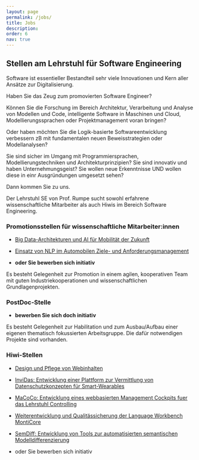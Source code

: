 ```yaml
---
layout: page
permalink: /jobs/
title: Jobs
description: 
order: 6
nav: true
---
```


## Stellen am Lehrstuhl für Software Engineering 

Software ist essentieller Bestandteil sehr viele Innovationen und Kern 
aller Ansätze zur Digitalisierung. 

Haben Sie das Zeug zum promovierten Software Engineer?

Können Sie die Forschung im Bereich Architektur, Verarbeitung und 
Analyse von Modellen und Code, intelligente Software in Maschinen und 
Cloud, Modellierungssprachen oder Projektmanagement voran bringen? 

Oder haben möchten Sie die Logik-basierte Softwareentwicklung 
verbessern zB mit fundamentalen neuen Beweisstrategien oder 
Modellanalysen? 

Sie sind sicher im Umgang mit Programmiersprachen, 
Modellierungstechniken und Architekturprinzipien? Sie sind innovativ 
und haben Unternehmungsgeist? Sie wollen neue Erkenntnisse UND wollen 
diese in einr Ausgründungen umgesetzt sehen? 

Dann kommen Sie zu uns.

Der Lehrstuhl SE von Prof. Rumpe sucht sowohl erfahrene 
wissenschaftliche Mitarbeiter als auch Hiwis im Bereich Software 
Engineering. 

### Promotionsstellen für wissenschaftliche Mitarbeiter:innen

- [Big Data-Architekturen und AI für Mobilität der 
Zukunft](/assets/pdf/WiMi.CatenaX.ZF.pdf)

- [Einsatz von NLP im Automobilen Ziele- und Anforderungsmanagement](
/assets/pdf/WiMi.KIZAM.pdf)

- **oder Sie bewerben sich initiativ**

Es besteht Gelegenheit zur Promotion in einem agilen, kooperativen Team 
mit guten Industriekooperationen und wissenschaftlichen 
Grundlagenprojekten. 

### PostDoc-Stelle

- **bewerben Sie sich doch initiativ**

Es besteht Gelegenheit zur Habilitation und zum Ausbau/Aufbau einer 
eigenen thematisch fokussierten Arbeitsgruppe. Die dafür notwendigen 
Projekte sind vorhanden. 

### Hiwi-Stellen

- [Design und Pflege von 
Webinhalten](/assets/pdf/21.06.25.HiWi.Web.pdf)

- [InviDas: Entwicklung einer Plattform zur Vermittlung von 
Datenschutzkonzepten für Smart-Wearables](/assets/pdf/22.05.17.Invidas.Hiwi.pdf)

- [MaCoCo: Entwicklung eines webbasierten Management Cockpits fuer das 
Lehrstuhl 
Controlling](/assets/pdf/19.07.04.MaCoCo.pdf)

- [Weiterentwicklung und Qualitässicherung der Language Workbench 
MontiCore](/jobs/MC-HiWi) 

- [SemDiff: Entwicklung von Tools zur automatisierten semantischen 
Modelldifferenzierung](/assets/pdf/22.01.18.HiWi.SemDiff.pdf)

- oder Sie bewerben sich initiativ



